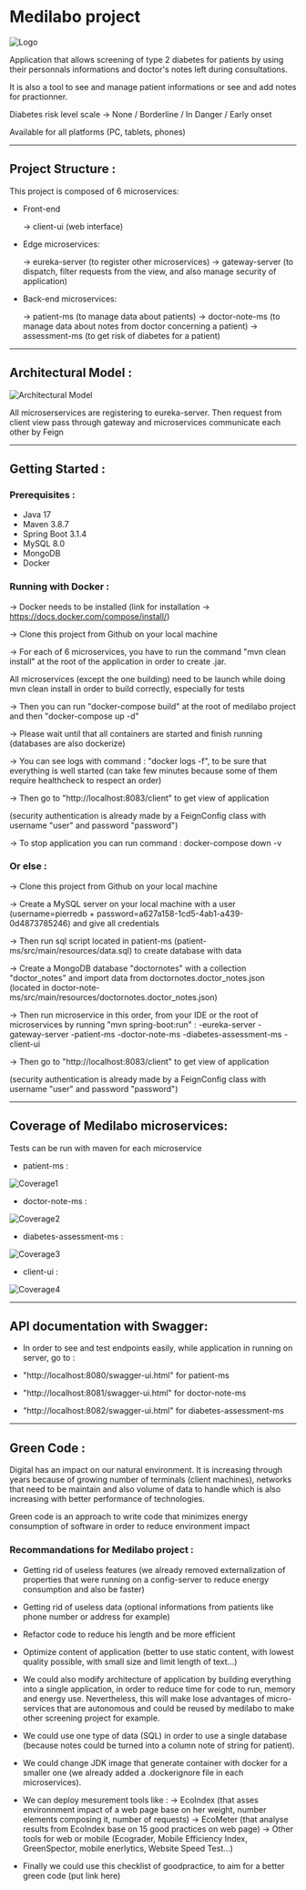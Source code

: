 # Medilabo project

![Logo](client-ui/src/main/resources/static/images/medilaboLogo.png)


Application that allows screening of type 2 diabetes for patients by using their personnals informations and doctor's notes left during consultations.

It is also a tool to see and manage patient informations or see and add notes for practionner.


Diabetes risk level scale -> None / Borderline / In Danger / Early onset



Available for all platforms (PC, tablets, phones)


-------------------------------------------------------------------------------------------------------------------------------------

## Project Structure :

This project is composed of 6 microservices: 

- Front-end
    
     -> client-ui (web interface)

- Edge microservices:
    
     -> eureka-server (to register other microservices)
     -> gateway-server (to dispatch, filter requests from the view, and also manage security of application)

- Back-end microservices:
    
     -> patient-ms (to manage data about patients)
     -> doctor-note-ms (to manage data about notes from doctor concerning a patient)
     -> assessment-ms (to get risk of diabetes for a patient)
  

-------------------------------------------------------------------------------------------------------------------------------------

## Architectural Model :

![Architectural Model](client-ui/src/main/resources/static/images/schema.png)

All microserservices are registering to eureka-server.
Then request from client view pass through gateway and microservices communicate each other by Feign

-------------------------------------------------------------------------------------------------------------------------------------

## Getting Started :

### Prerequisites :
- Java 17 
- Maven 3.8.7 
- Spring Boot 3.1.4
- MySQL 8.0
- MongoDB
- Docker 


### Running with Docker :

-> Docker needs to be installed (link for installation -> https://docs.docker.com/compose/install/) 

-> Clone this project from Github on your local machine

-> For each of 6 microservices, you have to run the command "mvn clean install" at the root of the application in order to create .jar.

   All microservices (except the one building) need to be launch while doing mvn clean install in order to build correctly, especially for tests

-> Then you can run "docker-compose build" at the root of medilabo project and then "docker-compose up -d"

-> Please wait until that all containers are started and finish running (databases are also dockerize)

-> You can see logs with command : "docker logs -f<name of microservice you want to see>", to be sure that everything is well started (can take few minutes because some of them require healthcheck to respect an order)

-> Then go to "http://localhost:8083/client" to get view of application

(security authentication is already made by a FeignConfig class with username "user" and password "password")

-> To stop application you can run command : docker-compose down -v


### Or else :

-> Clone this project from Github on your local machine

-> Create a MySQL server on your local machine with a user (username=pierredb + password=a627a158-1cd5-4ab1-a439-0d4873785246) and give all credentials

-> Then run sql script located in patient-ms (patient-ms/src/main/resources/data.sql) to create database with data

-> Create a MongoDB database "doctornotes" with a collection "doctor_notes" and import data from doctornotes.doctor_notes.json (located in doctor-note-ms/src/main/resources/doctornotes.doctor_notes.json)

-> Then run microservice in this order, from your IDE or the root of microservices by running "mvn spring-boot:run" :
-eureka-server
-gateway-server
-patient-ms
-doctor-note-ms
-diabetes-assessment-ms
-client-ui

-> Then go to "http://localhost:8083/client" to get view of application

(security authentication is already made by a FeignConfig class with username "user" and password "password")


-------------------------------------------------------------------------------------------------------------------------------------

## Coverage of Medilabo microservices:

Tests can be run with maven for each microservice

- patient-ms :

![Coverage1](patient-ms/src/main/resources/static/patientCoverage.png)

- doctor-note-ms :

![Coverage2](doctor-note-ms/src/main/resources/static/doctor-noteCoverage.png)

- diabetes-assessment-ms :

![Coverage3](diabetes-assessment-ms/src/main/resources/static/diabetes-assessmentCoverage.png)

- client-ui :

![Coverage4](client-ui/src/main/resources/static/images/client-uiCoverage.png)


-------------------------------------------------------------------------------------------------------------------------------------

## API documentation with Swagger:

- In order to see and test endpoints easily, while application in running on server, go to : 

- "http://localhost:8080/swagger-ui.html" for patient-ms
- "http://localhost:8081/swagger-ui.html" for doctor-note-ms
- "http://localhost:8082/swagger-ui.html" for diabetes-assessment-ms


-------------------------------------------------------------------------------------------------------------------------------------

## Green Code :

Digital has an impact on our natural environment. It is increasing through years because of growing number of terminals (client machines), networks that need to be maintain and also volume of data to handle which is also increasing with better performance of technologies.

Green code is an approach to write code that minimizes energy consumption of software in order to reduce environment impact

### Recommandations for Medilabo project :

- Getting rid of useless features (we already removed externalization of properties that were running on a config-server to reduce energy consumption and also be faster)

- Getting rid of useless data (optional informations from patients like phone number or address for example)

- Refactor code to reduce his length and be more efficient

- Optimize content of application (better to use static content, with lowest quality possible, with small size and limit length of text...)

- We could also modify architecture of application by building everything into a single application, in order to reduce time for code to run, memory and energy use. Nevertheless, this will make lose advantages of micro-services that are autonomous and could be reused by medilabo to make other screening project for example.

- We could use one type of data (SQL) in order to use a single database (because notes could be turned into a column note of string for patient).

- We could change JDK image that generate container with docker for a smaller one (we already added a .dockerignore file in each microservices).

- We can deploy mesurement tools like :
  -> EcoIndex (that asses environnment impact of a web page base on her weight, number elements composing it, number of requests)
  -> EcoMeter (that analyse results from EcoIndex base on 15 good practices on web page)
  -> Other tools for web or mobile (Ecograder, Mobile Efficiency Index, GreenSpector, mobile enerlytics, Website Speed Test...)

- Finally we could use this checklist of goodpractice, to aim for a better green code (put link here)


